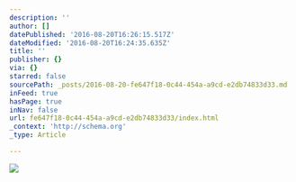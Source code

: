 ```yaml
---
description: ''
author: []
datePublished: '2016-08-20T16:26:15.517Z'
dateModified: '2016-08-20T16:24:35.635Z'
title: ''
publisher: {}
via: {}
starred: false
sourcePath: _posts/2016-08-20-fe647f18-0c44-454a-a9cd-e2db74833d33.md
inFeed: true
hasPage: true
inNav: false
url: fe647f18-0c44-454a-a9cd-e2db74833d33/index.html
_context: 'http://schema.org'
_type: Article

---
```

![](https://the-grid-user-content.s3-us-west-2.amazonaws.com/672307aa-ddd4-4094-8dd8-56b094804fed.jpg)